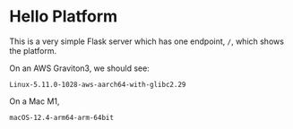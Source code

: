 # Hello Platform

This is a very simple Flask server which has one endpoint, `/`, which shows the platform.

On an AWS Graviton3, we should see:

```
Linux-5.11.0-1028-aws-aarch64-with-glibc2.29
```

On a Mac M1, 

```
macOS-12.4-arm64-arm-64bit
```

